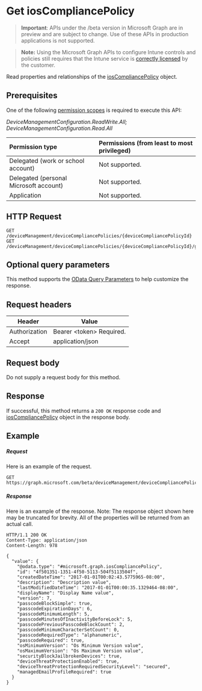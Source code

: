 ﻿# Get iosCompliancePolicy

> **Important**: APIs under the /beta version in Microsoft Graph are in preview and are subject to change. Use of these APIs in production applications is not supported.

> **Note:** Using the Microsoft Graph APIs to configure Intune controls and policies still requires that the Intune service is [correctly licensed](https://go.microsoft.com/fwlink/?linkid=839381) by the customer.

Read properties and relationships of the [iosCompliancePolicy](../resources/intune_deviceconfig_ioscompliancepolicy.md) object.
## Prerequisites
One of the following [permission scopes](https://developer.microsoft.com/en-us/graph/docs/authorization/permission_scopes) is required to execute this API:

*DeviceManagementConfiguration.ReadWrite.All; DeviceManagementConfiguration.Read.All*

|Permission type      | Permissions (from least to most privileged)              | 
|:--------------------|:---------------------------------------------------------| 
|Delegated (work or school account) | Not supported.    | 
|Delegated (personal Microsoft account) | Not supported.    | 
|Application | Not supported. | 

## HTTP Request
<!-- {
  "blockType": "ignored"
}
-->
```http
GET /deviceManagement/deviceCompliancePolicies/{deviceCompliancePolicyId}
GET /deviceManagement/deviceCompliancePolicies/{deviceCompliancePolicyId}/groupAssignments/{deviceCompliancePolicyGroupAssignmentId}/deviceCompliancePolicy/
```

## Optional query parameters
This method supports the [OData Query Parameters](https://developer.microsoft.com/en-us/graph/docs/overview/query_parameters) to help customize the response.
## Request headers
|Header|Value|
|---|---|
|Authorization|Bearer &lt;token&gt; Required.|
|Accept|application/json|

## Request body
Do not supply a request body for this method.

## Response

If successful, this method returns a `200 OK` response code and [iosCompliancePolicy](../resources/intune_deviceconfig_ioscompliancepolicy.md) object in the response body.

## Example

##### Request

Here is an example of the request.
```http
GET https://graph.microsoft.com/beta/deviceManagement/deviceCompliancePolicies/{deviceCompliancePolicyId}
```

##### Response

Here is an example of the response. Note: The response object shown here may be truncated for brevity. All of the properties will be returned from an actual call.
```http
HTTP/1.1 200 OK
Content-Type: application/json
Content-Length: 978

{
  "value": {
    "@odata.type": "#microsoft.graph.iosCompliancePolicy",
    "id": "4f501351-1351-4f50-5113-504f5113504f",
    "createdDateTime": "2017-01-01T00:02:43.5775965-08:00",
    "description": "Description value",
    "lastModifiedDateTime": "2017-01-01T00:00:35.1329464-08:00",
    "displayName": "Display Name value",
    "version": 7,
    "passcodeBlockSimple": true,
    "passcodeExpirationDays": 6,
    "passcodeMinimumLength": 5,
    "passcodeMinutesOfInactivityBeforeLock": 5,
    "passcodePreviousPasscodeBlockCount": 2,
    "passcodeMinimumCharacterSetCount": 0,
    "passcodeRequiredType": "alphanumeric",
    "passcodeRequired": true,
    "osMinimumVersion": "Os Minimum Version value",
    "osMaximumVersion": "Os Maximum Version value",
    "securityBlockJailbrokenDevices": true,
    "deviceThreatProtectionEnabled": true,
    "deviceThreatProtectionRequiredSecurityLevel": "secured",
    "managedEmailProfileRequired": true
  }
}
```



